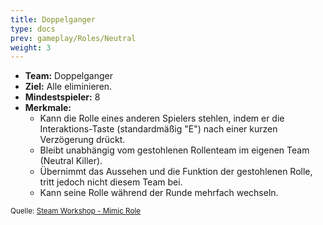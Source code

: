 ```yaml
---
title: Doppelganger
type: docs
prev: gameplay/Roles/Neutral
weight: 3
---
```


- **Team:** Doppelganger
- **Ziel:** Alle eliminieren.
- **Mindestspieler:** 8
- **Merkmale:**
  - Kann die Rolle eines anderen Spielers stehlen, indem er die Interaktions-Taste (standardmäßig "E") nach einer kurzen Verzögerung drückt.
  - Bleibt unabhängig vom gestohlenen Rollenteam im eigenen Team (Neutral Killer).
  - Übernimmt das Aussehen und die Funktion der gestohlenen Rolle, tritt jedoch nicht diesem Team bei.
  - Kann seine Rolle während der Runde mehrfach wechseln.

<small>Quelle: [Steam Workshop - Mimic Role](https://steamcommunity.com/sharedfiles/filedetails/?id=2339261523)</small>
